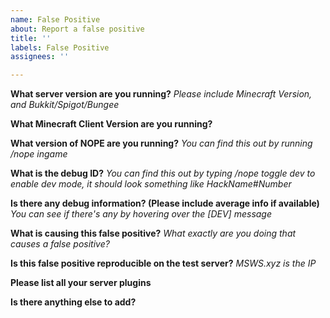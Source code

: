 ```yaml
---
name: False Positive
about: Report a false positive
title: ''
labels: False Positive
assignees: ''

---
```


**What server version are you running?**
_Please include Minecraft Version, and Bukkit/Spigot/Bungee_

**What Minecraft Client Version are you running?**

**What version of NOPE are you running?**
_You can find this out by running /nope ingame_

**What is the debug ID?**
_You can find this out by typing /nope toggle dev to enable dev mode, it should look something like HackName#Number_

**Is there any debug information? (Please include average info if available)**
_You can see if there's any by hovering over the [DEV] message_

**What is causing this false positive?**
_What exactly are you doing that causes a false positive?_

**Is this false positive reproducible on the test server?**
_MSWS.xyz is the IP_

**Please list all your server plugins**

**Is there anything else to add?**
